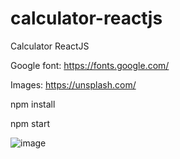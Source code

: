 # calculator-reactjs

Calculator ReactJS

Google font: https://fonts.google.com/

Images: https://unsplash.com/


npm install

npm start 

![image](https://user-images.githubusercontent.com/50898444/167331438-d37832d2-023d-45df-acba-b5cf8d05dc44.png)
